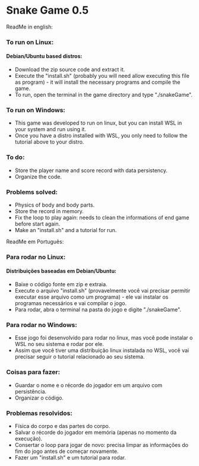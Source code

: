 # Snake Game 0.5

ReadMe in english:

### To run on Linux:
#### Debian/Ubuntu based distros:
  - Download the zip source code and extract it.
  - Execute the "install.sh" (probably you will need allow executing this file as program) - it will install the necessary programs and compile the game.
  - To run, open the terminal in the game directory and type "./snakeGame".

### To run on Windows:
  - This game was developed to run on linux, but you can install WSL in your system and run using it.
  - Once you have a distro installed with WSL, you only need to follow the tutorial above to your distro.


### To do:
  - Store the player name and score record with data persistency.
  - Organize the code.

### Problems solved:
  - Physics of body and body parts.
  - Store the record in memory.
  - Fix the loop to play again: needs to clean the informations of end game before start again.
  - Make an "install.sh" and a tutorial for run.


ReadMe em Português:

### Para rodar no Linux:
#### Distribuições baseadas em Debian/Ubuntu:
  - Baixe o código fonte em zip e extraia.
  - Execute o arquivo "install.sh" (provavelmente você vai precisar permitir executar esse arquivo como um programa) - ele vai instalar os programas necessários e vai compilar o jogo.
  - Para rodar, abra o terminal na pasta do jogo e digite "./snakeGame".

### Para rodar no Windows:
  - Esse jogo foi desenvolvido para rodar no linux, mas você pode instalar o WSL no seu sistema e rodar por ele.
  - Assim que você tiver uma distribuição linux instalada no WSL, você vai precisar seguir o tutorial relacionado ao seu sistema.


### Coisas para fazer:
  - Guardar o nome e o récorde do jogador em um arquivo com persistência.
  - Organizar o código.

### Problemas resolvidos:
  - Física do corpo e das partes do corpo.
  - Salvar o récorde do jogador em memória (apenas no momento da execução).
  - Consertar o loop para jogar de novo: precisa limpar as informações do fim do jogo antes de começar novamente.
  - Fazer um "install.sh" e um tutorial para rodar.
